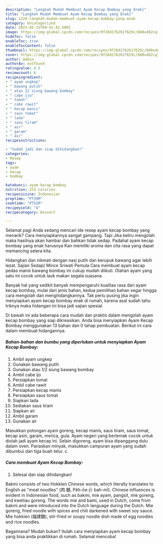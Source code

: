 ```yaml
---
description: "Langkah Mudah Membuat Ayam Kecap Bombay yang Enak}"
title: "Langkah Mudah Membuat Ayam Kecap Bombay yang Enak}"
slug: 1228-langkah-mudah-membuat-ayam-kecap-bombay-yang-enak
category: Uncategorized
date: 2023-05-15T09:41:43.500Z
image: https://img-global.cpcdn.com/recipes/9f28d176261f629c/680x482cq70/ayam-kecap-bombay-foto-resep-utama.jpg
hideToc: false
enableToc: true
enableTocContent: false
thumbnail: https://img-global.cpcdn.com/recipes/9f28d176261f629c/680x482cq70/ayam-kecap-bombay-foto-resep-utama.jpg
cover: https://img-global.cpcdn.com/recipes/9f28d176261f629c/680x482cq70/ayam-kecap-bombay-foto-resep-utama.jpg
author: Admin
authorAv: notfound
ratingvalue: 4.5
reviewcount: 6
recipeingredient:
- " ayam ungkep"
- " bawang putih"
- " atau 12 siung bawang bombay"
- " cabe ijo"
- " tomat"
- " cabe rawit"
- " kecap manis"
- " saus tomat"
- " lada"
- " saus tiram"
- " air"
- " garam"
- " air"
recipeinstructions:

- "Sudah jadi dan siap dihidangkan!"
categories:
- Resep
tags:
- ayam
- kecap
- bombay

katakunci: ayam kecap bombay 
nutrition: 253 calories
recipecuisine: Indonesian
preptime: "PT39M"
cooktime: "PT52M"
recipeyield: "4"
recipecategory: Dessert

---
```



Selamat pagi Anda sedang mencari ide resep ayam kecap bombay yang menarik? Cara menyiapkannya sangat gampang. Tapi Jika keliru mengolah maka hasilnya akan hambar dan bahkan tidak sedap. Padahal ayam kecap bombay yang enak harusnya Kan memiliki aroma dan cita rasa yang dapat memancing selera kita.


Hidangkan dan nikmati dengan nasi putih dan kerupuk bawang agar lebih lezat. Sajian Sedap) Mince Sriwati Pemula Cara membuat ayam kecap pedas manis bawang bombay ini cukup mudah diikuti. Olahan ayam yang satu ini cocok untuk lauk makan segala suasana.

Banyak hal yang sedikit banyak mempengaruhi kualitas rasa dari ayam kecap bombay, mulai dari jenis bahan, kedua pemilihan bahan segar hingga cara mengolah dan menghidangkannya. Tak perlu pusing jika ingin menyiapkan ayam kecap bombay enak di rumah, karena asal sudah tahu triknya maka hidangan ini bisa jadi sajian spesial.


Di bawah ini ada beberapa cara mudah dan praktis dalam mengolah ayam kecap bombay yang siap dikreasikan. Anda bisa menyiapkan Ayam Kecap Bombay menggunakan 13 bahan dan 0 tahap pembuatan. Berikut ini cara dalam membuat hidangannya.

<!--inarticleads1-->

##### Bahan-bahan dan bumbu yang diperlukan untuk menyiapkan Ayam Kecap Bombay:

1. Ambil  ayam ungkep
1. Gunakan  bawang putih
1. Gunakan  atau 1/2 siung bawang bombay
1. Ambil  cabe ijo
1. Persiapkan  tomat
1. Ambil  cabe rawit
1. Persiapkan  kecap manis
1. Persiapkan  saus tomat
1. Siapkan  lada
1. Sediakan  saus tiram
1. Siapkan  air
1. Ambil  garam
1. Gunakan  air


Masukkan potongan ayam goreng, kecap manis, saus tiram, saus tomat, kecap asin, garam, merica, gula. Ayam negeri yang berlemak cocok untuk diolah jadi ayam kecap ini. Selain digoreng, ayam bisa dipanggang dulu dalam oven. Panaskan minyak, masukkan campuran ayam yang sudah dibumbui dan tiga buah telur. c. 

<!--inarticleads2-->

##### Cara membuat Ayam Kecap Bombay:


1. Selesai dan siap dihidangkan!

Bakmi consists of two Hokkien Chinese words, which literally translates to English as &#34;meat noodles&#34; (肉 麵, Pe̍h-ōe-jī: bah-mī). Chinese influences is evident in Indonesian food, such as bakmi, mie ayam, pangsit, mie goreng, and kwetiau goreng. The words mie and bami, used in Dutch, come from bakmi and were introduced into the Dutch language during the Dutch. Mie goreng, fried noodle with spices and chili darkened with sweet soy sauce. Mie hokkien (福建麵), stir-fried or soupy noodle dish made of egg noodles and rice noodles. 

Bagaimana? Mudah bukan? Itulah cara menyiapkan ayam kecap bombay yang bisa anda praktikkan di rumah. Selamat mencoba!
